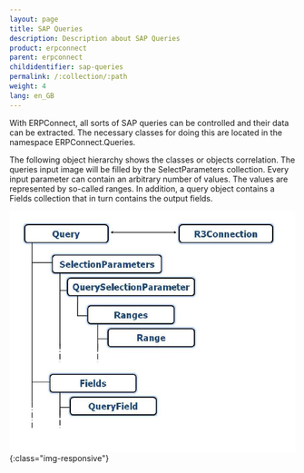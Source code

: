 ```yaml
---
layout: page
title: SAP Queries
description: Description about SAP Queries
product: erpconnect
parent: erpconnect
childidentifier: sap-queries
permalink: /:collection/:path
weight: 4
lang: en_GB
---
```


With ERPConnect, all sorts of SAP queries can be controlled and their data can be extracted. The necessary classes for doing this are located in the namespace ERPConnect.Queries.

The following object hierarchy shows the classes or objects correlation. The queries input image will be filled by the SelectParameters collection. Every input parameter can contain an arbitrary number of values. The values are represented by so-called ranges. In addition, a query object contains a Fields collection that in turn contains the output fields.


![SAP Query Object Model](/img/content/SAP-Query-Object-Model.png){:class="img-responsive"}
